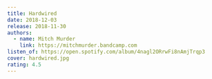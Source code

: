 ```yaml
---
title: Hardwired
date: 2018-12-03
release: 2018-11-30
authors:
  - name: Mitch Murder
    link: https://mitchmurder.bandcamp.com
listen_of: https://open.spotify.com/album/4nagl2ORrwFi8nAmjTrqp3
cover: hardwired.jpg
rating: 4.5
---
```

